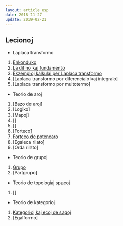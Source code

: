 ```yaml
---
layout: article_esp
date: 2018-11-27
update: 2019-02-21
---
```


## Lecionoj  
  
- Laplaca transformo  
 1. [Enkonduko](../laplaca_transformo/esp/01.html)  
 1. [La difino kaj fundamento](../laplaca_transformo/esp/02.html)  
 1. [Ekzemploj kalkulaj per Laplaca transformo](../laplaca_transformo/esp/03.html)  
 1. [Laplaca transformo por diferencialo kaj integralo]  
 1. [Laplaca transformo por multotermo]  
   
   
- Teorio de aroj
 1. [Bazo de aroj]  
 1. [Logiko]  
 1. [Mapoj]  
 1. []  
 1. []  
 1. [Forteco]  
 1. [Forteco de potencaro](../aroj/esp/07.html)
 1. [Egaleca rilato]
 1. [Orda rilato] 
   
 
- Teorio de grupoj
 1. [Grupo](../grupoj/esp/01.html)
 1. [Partgrupo]
 
 
- Teorio de topologiaj spacoj  
 1. []
 
 
- Teorio de kategorioj  
 1. [Kategorioj kaj ecoj de sagoj](../kategorioj/esp/01.html)  
 1. [Egalformo]
  
  
<!--
## Ĉitaĵoj
### Teorio de kategorioj
- [圏論で考えよう (la japana)](https://www.youtube.com/watch?v=YzSAo-EvhfA&list=PL3J_mLcl4YCc-CsND9NwaHpKu3Ir-hsni)
- "圏論の基礎 (la japana)", S. MacLane (originalo), 三好 博之, 高木 理 (traduko)
- [Category Theory (la angla)](https://www.youtube.com/watch?v=I8LbkfSSR58&list=PLbgaMIhjbmEnaH_LTkxLI7FMa2HsnawM_)
- [Category Theory for Programmers (la angla)](https://github.com/hmemcpy/milewski-ctfp-pdf)
- [圏論勉強会 (la japana)](https://www.youtube.com/watch?v=uWST7UivqeM&list=PLewZs_yX3DZZFgx8xz76bnZnEqGOUPE9m)
{:.citation}
-->